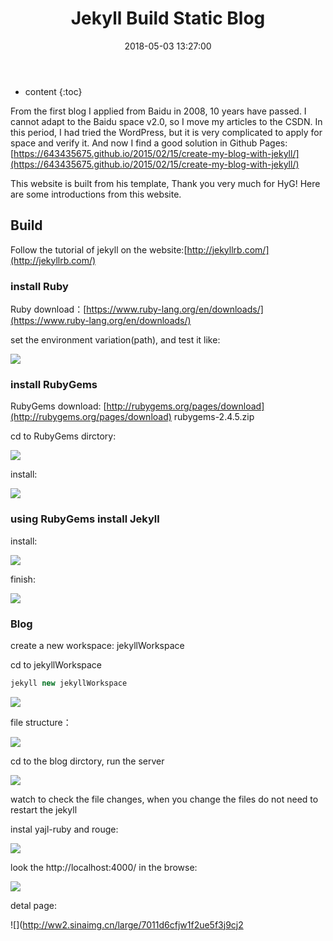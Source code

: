﻿---
layout: post
title: "Jekyll Build Static Blog"
date: 2018-05-03 13:27:00
categories: jekyll
tags: jekyll RubyGems
mathjax: true
---

* content
{:toc}

From the first blog I applied from Baidu in 2008, 10 years have passed. I cannot adapt to the Baidu space v2.0, so I move my articles to the CSDN. In this period, I had tried the WordPress, but it is very complicated to apply for space and verify it. And now I find a good solution in Github Pages: [https://643435675.github.io/2015/02/15/create-my-blog-with-jekyll/](https://643435675.github.io/2015/02/15/create-my-blog-with-jekyll/)

This website is built from his template, Thank you very much for HyG! Here are some introductions from this website.

## Build

Follow the tutorial of jekyll on the website:[http://jekyllrb.com/](http://jekyllrb.com/)




### install Ruby

Ruby download：[https://www.ruby-lang.org/en/downloads/](https://www.ruby-lang.org/en/downloads/)

set the environment variation(path), and test it like:

![](http://ww4.sinaimg.cn/large/7011d6cfjw1f2ue0e393vj20cu00t748.jpg)

### install RubyGems

RubyGems download: [http://rubygems.org/pages/download](http://rubygems.org/pages/download) rubygems-2.4.5.zip   

cd to RubyGems dirctory:   

![](http://ww1.sinaimg.cn/large/7011d6cfjw1f2ue1l2yscj20gk02amxj.jpg)

install:

![](http://ww1.sinaimg.cn/large/7011d6cfjw1f2ue1w8eqnj20bx00hglg.jpg)  

### using RubyGems install Jekyll

install:

![](http://ww4.sinaimg.cn/large/7011d6cfjw1f2ue2g2p3uj207x00ft8j.jpg)

finish: 

![](http://ww4.sinaimg.cn/large/7011d6cfjw1f2ue32drwhj20hv09xq5m.jpg)

### Blog

create a new workspace: jekyllWorkspace

cd to jekyllWorkspace   

```c++
jekyll new jekyllWorkspace      
```

![](http://ww3.sinaimg.cn/large/7011d6cfjw1f2ue3lt31nj20cj02nt8u.jpg)

file structure：   

![](http://ww1.sinaimg.cn/large/7011d6cfjw1f2ue3ujsybj20ek06wabh.jpg)

cd to the blog dirctory, run the server   

![](http://ww1.sinaimg.cn/large/7011d6cfjw1f2ue47y9lgj20ao00f0sl.jpg)

watch to check the file changes, when you change the files do not need to restart the jekyll

instal yajl-ruby and rouge:  

![](http://ww4.sinaimg.cn/large/7011d6cfjw1f2ue4v42koj20g505bdgy.jpg)

look the http://localhost:4000/ in the browse:  

![](http://ww1.sinaimg.cn/large/7011d6cfjw1f2ue56ckwoj20je0eumz3.jpg)

detal page:  

![](http://ww2.sinaimg.cn/large/7011d6cfjw1f2ue5f3j9cj2

